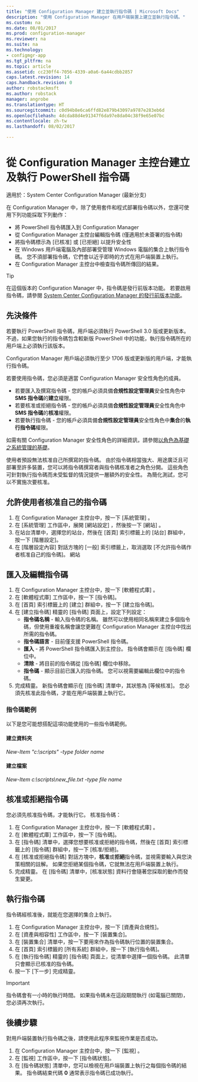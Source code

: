 ```yaml
---
title: "使用 Configuration Manager 建立並執行指令碼 | Microsoft Docs"
description: "使用 Configuration Manager 在用戶端裝置上建立並執行指令碼。"
ms.custom: na
ms.date: 08/01/2017
ms.prod: configuration-manager
ms.reviewer: na
ms.suite: na
ms.technology:
- configmgr-app
ms.tgt_pltfrm: na
ms.topic: article
ms.assetid: cc230ff4-7056-4339-a0a6-6a44cdbb2857
caps.latest.revision: 14
caps.handback.revision: 0
author: robstackmsft
ms.author: robstack
manager: angrobe
ms.translationtype: HT
ms.sourcegitcommit: c0d94b8e6ca6ffd82e879b43097a9787e283eb6d
ms.openlocfilehash: 4dcda88d4e91347f6da97e8da04c38f9e65e07bc
ms.contentlocale: zh-tw
ms.lasthandoff: 08/02/2017

---
```


# <a name="create-and-run-powershell-scripts-from-the-configuration-manager-console"></a>從 Configuration Manager 主控台建立及執行 PowerShell 指令碼

適用於：System Center Configuration Manager (最新分支)

在 Configuration Manager 中，除了使用套件和程式部署指令碼以外，您還可使用下列功能採取下列動作：

- 將 PowerShell 指令碼匯入到 Configuration Manager
- 從 Configuration Manager 主控台編輯指令碼 (僅適用於未簽署的指令碼)
- 將指令碼標示為 [已核准] 或 [已拒絕] 以提升安全性
- 在 Windows 用戶端電腦及內部部署受管理 Windows 電腦的集合上執行指令碼。 您不須部署指令碼，它們會以近乎即時的方式在用戶端裝置上執行。
- 在 Configuration Manager 主控台中檢查指令碼所傳回的結果。

>[!TIP]
>在這個版本的 Configuration Manager 中，指令碼是發行前版本功能。 若要啟用指令碼，請參閱 [System Center Configuration Manager 的發行前版本功能](/sccm/core/servers/manage/pre-release-features)。

## <a name="prerequisites"></a>先決條件

若要執行 PowerShell 指令碼，用戶端必須執行 PowerShell 3.0 版或更新版本。 不過，如果您執行的指令碼包含較新版 PowerShell 中的功能，執行指令碼所在的用戶端上必須執行該版本。

Configuration Manager 用戶端必須執行至少 1706 版或更新版的用戶端，才能執行指令碼。

若要使用指令碼，您必須是適當 Configuration Manager 安全性角色的成員。

- 若要匯入及撰寫指令碼 - 您的帳戶必須具備**合規性設定管理員**安全性角色中 **SMS 指令碼**的**建立**權限。
- 若要核准或拒絕指令碼 - 您的帳戶必須具備**合規性設定管理員**安全性角色中 **SMS 指令碼**的**核准**權限。
- 若要執行指令碼 - 您的帳戶必須具備**合規性設定管理員**安全性角色中**集合**的**執行指令碼**權限。

如需有關 Configuration Manager 安全性角色的詳細資訊，請參閱[以角色為基礎之系統管理的基礎](/sccm/core/understand/fundamentals-of-role-based-administration)。

使用者預設無法核准自己所撰寫的指令碼。 由於指令碼相當強大、用途廣泛且可部署至許多裝置，您可以將指令碼撰寫者與指令碼核准者之角色分開。 這些角色可針對執行指令碼而未受監督的情況提供一層額外的安全性。 為簡化測試，您可以不實施次要核准。

## <a name="allow-users-to-approve-their-own-scripts"></a>允許使用者核准自己的指令碼

1. 在 Configuration Manager 主控台中，按一下 [系統管理] 。
2. 在 [系統管理]  工作區中，展開 [網站設定] ，然後按一下 [網站] 。
3. 在站台清單中，選擇您的站台，然後在 [首頁] 索引標籤上的 [站台] 群組中，按一下 [階層設定]。
4. 在 [階層設定內容] 對話方塊的 [一般] 索引標籤上，取消選取 [不允許指令碼作者核准自己的指令碼]。
網站

## <a name="import-and-edit-a-script"></a>匯入及編輯指令碼

1. 在 Configuration Manager 主控台中，按一下 [軟體程式庫] 。
2. 在 [軟體程式庫] 工作區中，按一下 [指令碼]。
3. 在 [首頁] 索引標籤上的 [建立] 群組中，按一下 [建立指令碼]。
4. 在 [建立指令碼] 精靈的 [指令碼] 頁面上，設定下列設定：
    - **指令碼名稱** - 輸入指令碼的名稱。 雖然可以使用相同名稱來建立多個指令碼，但使用重複名稱會讓您更難在 Configuration Manager 主控台中找出所需的指令碼。
    - **指令碼語言** - 目前僅支援 PowerShell 指令碼。
    - **匯入** - 將 PowerShell 指令碼匯入到主控台。 指令碼會顯示在 [指令碼] 欄位中。
    - **清除** - 將目前的指令碼從 [指令碼] 欄位中移除。
    - **指令碼** - 顯示目前已匯入的指令碼。 您可以視需要編輯此欄位中的指令碼。
5. 完成精靈。 新指令碼會顯示在 [指令碼] 清單中，其狀態為 [等候核准]。 您必須先核准此指令碼，才能在用戶端裝置上執行它。

### <a name="script-examples"></a>指令碼範例

以下是您可能想搭配這項功能使用的一些指令碼範例。

#### <a name="create-a-folder"></a>建立資料夾

*New-Item "c:\scripts" -type folder name* 
 
 
#### <a name="create-a-file"></a>建立檔案

*New-Item c:\scripts\new_file.txt -type file name*


## <a name="approve-or-deny-a-script"></a>核准或拒絕指令碼

您必須先核准指令碼，才能執行它。 核准指令碼：

1. 在 Configuration Manager 主控台中，按一下 [軟體程式庫] 。
2. 在 [軟體程式庫] 工作區中，按一下 [指令碼]。
3. 在 [指令碼] 清單中，選擇您想要核准或拒絕的指令碼，然後在 [首頁] 索引標籤上的 [指令碼] 群組中，按一下 [核准/拒絕]。
4. 在 [核准或拒絕指令碼] 對話方塊中，**核准**或**拒絕**指令碼，並視需要輸入與您決策相關的註解。 如果您拒絕某個指令碼，它就無法在用戶端裝置上執行。
5. 完成精靈。 在 [指令碼] 清單中，[核准狀態] 資料行會隨著您採取的動作而發生變更。

## <a name="run-a-script"></a>執行指令碼
指令碼經核准後，就能在您選擇的集合上執行。

1. 在 Configuration Manager 主控台中，按一下 [資產與合規性]。
2. 在 [資產與相容性] 工作區中，按一下 [裝置集合]。
3. 在 [裝置集合] 清單中，按一下要用來作為指令碼執行位置的裝置集合。
4. 在 [首頁] 索引標籤的 [所有系統] 群組中，按一下 [執行指令碼]。
5. 在 [執行指令碼] 精靈的 [指令碼] 頁面上，從清單中選擇一個指令碼。 此清單只會顯示已核准的指令碼。
6. 按一下 [下一步] 完成精靈。

>[!IMPORTANT]
>指令碼會有一小時的執行時間。 如果指令碼未在這段期間執行 (如電腦已關閉)，您必須再次執行。

## <a name="next-steps"></a>後續步驟

對用戶端裝置執行指令碼之後，請使用此程序來監視作業是否成功。

1. 在 Configuration Manager 主控台中，按一下 [監視] 。
2. 在 [監視] 工作區中，按一下 [指令碼狀態]。
3. 在 [指令碼狀態] 清單中，您可以檢視在用戶端裝置上執行之每個指令碼的結果。 指令碼結束代碼 **0** 通常表示指令碼已成功執行。

